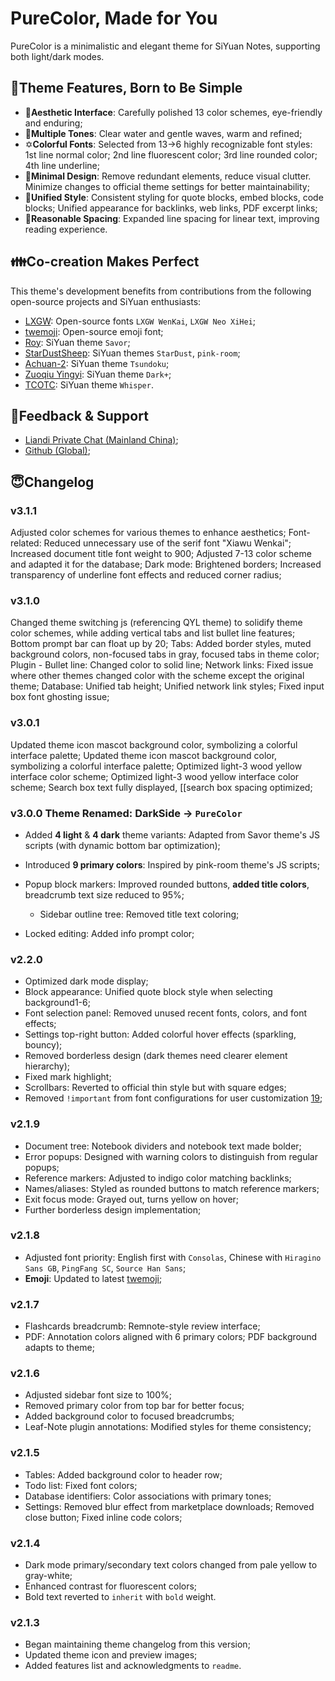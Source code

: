 # PureColor, Made for You

PureColor is a minimalistic and elegant theme for SiYuan Notes, supporting both light/dark modes.

## 🥰Theme Features, Born to Be Simple

- 🎨**Aesthetic Interface**: Carefully polished 13 color schemes, eye-friendly and enduring;
- 🌈**Multiple Tones**: Clear water and gentle waves, warm and refined;
- ✡**Colorful Fonts**: Selected from 13→6 highly recognizable font styles: 1st line normal color; 2nd line fluorescent color; 3rd line rounded color; 4th line underline;
- 🔪**Minimal Design**: Remove redundant elements, reduce visual clutter. Minimize changes to official theme settings for better maintainability;
- 🔗**Unified Style**: Consistent styling for quote blocks, embed blocks, code blocks; Unified appearance for backlinks, web links, PDF excerpt links;
- 📰**Reasonable Spacing**: Expanded line spacing for linear text, improving reading experience.

## 👪Co-creation Makes Perfect

This theme's development benefits from contributions from the following open-source projects and SiYuan enthusiasts:

- [LXGW](%C2%A0https://github.com/lxgw%C2%A0): Open-source fonts `LXGW WenKai`, `LXGW Neo XiHei`;
- [twemoji](%C2%A0https://app.unpkg.com/twemoji-colr-font@15.0.3%C2%A0): Open-source emoji font;
- [Roy](%C2%A0https://github.com/royc01%C2%A0): SiYuan theme `Savor`;
- [StarDustSheep](%C2%A0https://github.com/StarDustSheep%C2%A0): SiYuan themes `StarDust`, `pink-room`;
- [Achuan-2](%C2%A0https://github.com/Achuan-2%C2%A0): SiYuan theme `Tsundoku`;
- [Zuoqiu Yingyi](%C2%A0https://github.com/Zuoqiu-Yingyi%C2%A0): SiYuan theme `Dark+`;
- [TCOTC](%C2%A0https://github.com/TCOTC/Whisper%C2%A0): SiYuan theme `Whisper`.

## 🤔Feedback & Support

- [Liandi Private Chat (Mainland China)](%C2%A0https://ld246.com/chats/PiChou%C2%A0);
- [Github (Global)](%C2%A0https://github.com/pureTrue/siyuan-theme-darkside/issues%C2%A0);

## 😇Changelog

### v3.1.1

Adjusted color schemes for various themes to enhance aesthetics; Font-related: Reduced unnecessary use of the serif font "Xiawu Wenkai"; Increased document title font weight to 900; Adjusted 7-13 color scheme and adapted it for the database; Dark mode: Brightened borders; Increased transparency of underline font effects and reduced corner radius;

### v3.1.0

Changed theme switching js (referencing QYL theme) to solidify theme color schemes, while adding vertical tabs and list bullet line features; Bottom prompt bar can float up by 20; Tabs: Added border styles, muted background colors, non-focused tabs in gray, focused tabs in theme color; Plugin - Bullet line: Changed color to solid line; Network links: Fixed issue where other themes changed color with the scheme except the original theme; Database: Unified tab height; Unified network link styles; Fixed input box font ghosting issue;

### v3.0.1

Updated theme icon mascot background color, symbolizing a colorful interface palette; Updated theme icon mascot background color, symbolizing a colorful interface palette; Optimized light-3 wood yellow interface color scheme; Optimized light-3 wood yellow interface color scheme; Search box text fully displayed, [[search box spacing optimized;

### v3.0.0 Theme Renamed: DarkSide → `PureColor`

- Added **4 light** & **4 dark** theme variants: Adapted from Savor theme's JS scripts (with dynamic bottom bar optimization);
- Introduced **9 primary colors**: Inspired by pink-room theme's JS scripts;
- Popup block markers: Improved rounded buttons, **added title colors**, breadcrumb text size reduced to 95%;

  - Sidebar outline tree: Removed title text coloring;

- Locked editing: Added info prompt color;

### v2.2.0

- Optimized dark mode display;
- Block appearance: Unified quote block style when selecting background1-6;
- Font selection panel: Removed unused recent fonts, colors, and font effects;
- Settings top-right button: Added colorful hover effects (sparkling, bouncy);
- Removed borderless design (dark themes need clearer element hierarchy);
- Fixed mark highlight;
- Scrollbars: Reverted to official thin style but with square edges;
- Removed `!important` from font configurations for user customization [19](%C2%A0https://github.com/pureTrue/siyuan-theme-darkside/issues/19%C2%A0);

### v2.1.9

- Document tree: Notebook dividers and notebook text made bolder;
- Error popups: Designed with warning colors to distinguish from regular popups;
- Reference markers: Adjusted to indigo color matching backlinks;
- Names/aliases: Styled as rounded buttons to match reference markers;
- Exit focus mode: Grayed out, turns yellow on hover;
- Further borderless design implementation;

### v2.1.8

- Adjusted font priority: English first with `Consolas`, Chinese with `Hiragino Sans GB`, `PingFang SC`, `Source Han Sans`;
- **Emoji**: Updated to latest [twemoji](%C2%A0https://app.unpkg.com/twemoji-colr-font@15.0.3%C2%A0);

### v2.1.7

- Flashcards breadcrumb: Remnote-style review interface;
- PDF: Annotation colors aligned with 6 primary colors; PDF background adapts to theme;

### v2.1.6

- Adjusted sidebar font size to 100%;
- Removed primary color from top bar for better focus;
- Added background color to focused breadcrumbs;
- Leaf-Note plugin annotations: Modified styles for theme consistency;

### v2.1.5

- Tables: Added background color to header row;
- Todo list: Fixed font colors;
- Database identifiers: Color associations with primary tones;
- Settings: Removed blur effect from marketplace downloads; Removed close button; Fixed inline code colors;

### v2.1.4

- Dark mode primary/secondary text colors changed from pale yellow to gray-white;
- Enhanced contrast for fluorescent colors;
- Bold text reverted to `inherit` with `bold` weight.

### v2.1.3

- Began maintaining theme changelog from this version;
- Updated theme icon and preview images;
- Added features list and acknowledgments to `readme`.